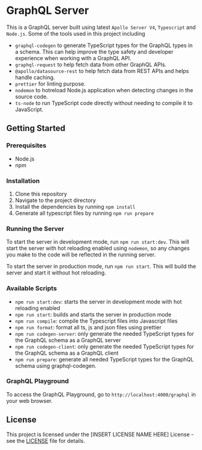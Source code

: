 # GraphQL Server

This is a GraphQL server built using latest `Apollo Server V4`, `Typescript` and `Node.js`.
Some of the tools used in this project including

- `graphql-codegen` to generate TypeScript types for the GraphQL types in a schema. This can help improve the type safety and developer experience when working with a GraphQL API.
- `graphql-request` to help fetch data from other GraphQL APIs.
- `@apollo/datasource-rest` to help fetch data from REST APIs and helps handle caching.
- `prettier` for linting purpose.
- `nodemon` to hotreload Node.js application when detecting changes in the source code.
- `ts-node` to run TypeScript code directly without needing to compile it to JavaScript.

## Getting Started

### Prerequisites

- Node.js
- npm

### Installation

1. Clone this repository
2. Navigate to the project directory
3. Install the dependencies by running `npm install`
4. Generate all typescript files by running `npm run prepare`

### Running the Server

To start the server in development mode, run `npm run start:dev`. This will start the server with hot reloading enabled using `nodemon`, so any changes you make to the code will be reflected in the running server.

To start the server in production mode, run `npm run start`. This will build the server and start it without hot reloading.

### Available Scripts

- `npm run start:dev`: starts the server in development mode with hot reloading enabled
- `npm run start`: builds and starts the server in production mode
- `npm run compile`: compile the Typescript files into Javascript files
- `npm run format`: format all ts, js and json files using prettier
- `npm run codegen-server`: only generate the needed TypeScript types for the GraphQL schema as a GraphQL server
- `npm run codegen-client`: only generate the needed TypeScript types for the GraphQL schema as a GraphQL client
- `npm run prepare`: generate all needed TypeScript types for the GraphQL schema using graphql-codegen.

### GraphQL Playground

To access the GraphQL Playground, go to `http://localhost:4000/graphql` in your web browser.

## License

This project is licensed under the [INSERT LICENSE NAME HERE] License - see the [LICENSE](./license.md) file for details.
